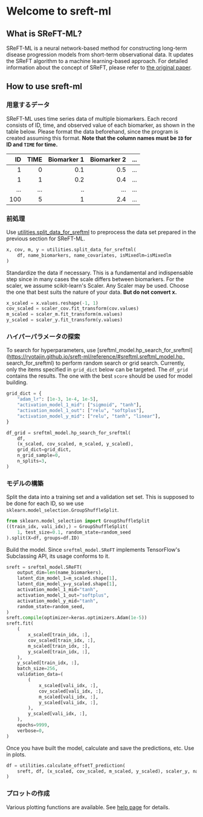 # Welcome to sreft-ml


## What is SReFT-ML?
SReFT-ML is a neural network-based method for constructing long-term disease progression models from short-term observational data. It updates the SReFT algorithm to a machine learning-based approach. For detailed information about the concept of SReFT, please refer to [the original paper](https://ascpt.onlinelibrary.wiley.com/doi/10.1002/cpt.1166).


## How to use sreft-ml
### 用意するデータ
SReFT-ML uses time series data of multiple biomarkers. Each record consists of ID, time, and observed value of each biomarker, as shown in the table below. Please format the data beforehand, since the program is created assuming this format. 
**Note that the column names must be `ID` for ID and `TIME` for time.**

|ID|TIME|Biomarker 1|Biomarker 2|...|
|----:|----:|----:|----:|----|
|1|0|0.1|0.5|...|
|1|1|0.2|0.4|...|
|...|...|..|...|...|
|100|5|1|2.4|...|

### 前処理
Use [utilities.split_data_for_sreftml](https://ryotajin.github.io/sreft-ml/reference/#sreftml.utilities.split_data_for_sreftml) to preprocess the data set prepared in the previous section for SReFT-ML.

```python
x, cov, m, y = utilities.split_data_for_sreftml(
    df, name_biomarkers, name_covariates, isMixedlm=isMixedlm
)
```

Standardize the data if necessary. This is a fundamental and indispensable step since in many cases the scale differs between biomarkers. For the scaler, we assume scikit-learn's Scaler. Any Scaler may be used. Choose the one that best suits the nature of your data.
**But do not convert x.**

```python
x_scaled = x.values.reshape(-1, 1)
cov_scaled = scaler_cov.fit_transform(cov.values)
m_scaled = scaler_m.fit_transform(m.values)
y_scaled = scaler_y.fit_transform(y.values)
```

### ハイパーパラメータの探索
To search for hyperparameters, use [sreftml_model.hp_search_for_sreftml](https://ryotajin.github.io/sreft-ml/reference/#sreftml.sreftml_model.hp_ search_for_sreftml) to perform random search or grid search.
Currently, only the items specified in `grid_dict` below can be targeted.
The `df_grid` contains the results. The one with the best `score` should be used for model building.

```python
grid_dict = {
    "adam_lr": [1e-3, 1e-4, 1e-5],
    "activation_model_1_mid": ["sigmoid", "tanh"],
    "activation_model_1_out": ["relu", "softplus"],
    "activation_model_y_mid": ["relu", "tanh", "linear"],
}

df_grid = sreftml_model.hp_search_for_sreftml(
    df,
    (x_scaled, cov_scaled, m_scaled, y_scaled),
    grid_dict=grid_dict,
    n_grid_sample=0,
    n_splits=3,
)
```

### モデルの構築
Split the data into a training set and a validation set set. This is supposed to be done for each ID, so we use `sklearn.model_selection.GroupShuffleSplit`.

```python
from sklearn.model_selection import GroupShuffleSplit
((train_idx, vali_idx),) = GroupShuffleSplit(
    1, test_size=0.1, random_state=random_seed
).split(X=df, groups=df.ID)
```

Build the model. Since `sreftml_model.SReFT` implements TensorFlow's Subclassing API, its usage conforms to it.

```python
sreft = sreftml_model.SReFT(
    output_dim=len(name_biomarkers),
    latent_dim_model_1=m_scaled.shape[1],
    latent_dim_model_y=y_scaled.shape[1],
    activation_model_1_mid="tanh",
    activation_model_1_out="softplus",
    activation_model_y_mid="tanh",
    random_state=random_seed,
)
sreft.compile(optimizer=keras.optimizers.Adam(1e-5))
sreft.fit(
    (
        x_scaled[train_idx, :],
        cov_scaled[train_idx, :],
        m_scaled[train_idx, :],
        y_scaled[train_idx, :],
    ),
    y_scaled[train_idx, :],
    batch_size=256,
    validation_data=(
        (
            x_scaled[vali_idx, :],
            cov_scaled[vali_idx, :],
            m_scaled[vali_idx, :],
            y_scaled[vali_idx, :],
        ),
        y_scaled[vali_idx, :],
    ),
    epochs=9999,
    verbose=0,
)
```

Once you have built the model, calculate and save the predictions, etc. Use in plots.

```python
df = utilities.calculate_offsetT_prediction(
    sreft, df, (x_scaled, cov_scaled, m_scaled, y_scaled), scaler_y, name_biomarkers
)
```

### プロットの作成
Various plotting functions are available. See [help page](https://ryotajin.github.io/sreft-ml/reference/#sreftml.plots) for details.
